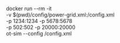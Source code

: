 docker run --rm -it \
  -v $(pwd)/config/power-grid.xml:/config.xml \
  -p 1234:1234 -p 5678:5678 \
  -p 502:502 -p 20000:20000 \
  ot-sim --config /config.xml

